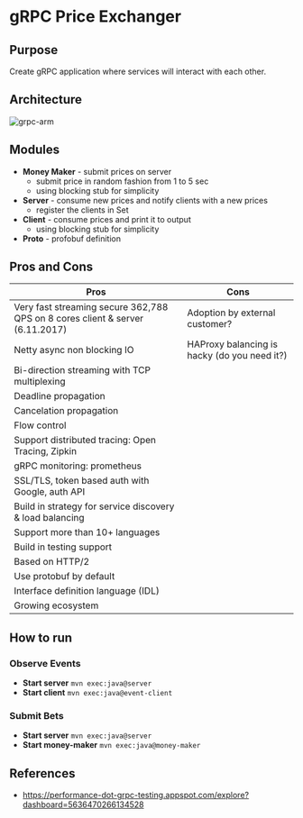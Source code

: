 # gRPC Price Exchanger

## Purpose 

Create gRPC application where services will interact with each other. 

## Architecture

![grpc-arm](https://user-images.githubusercontent.com/4140597/32380618-6967a49c-c0a8-11e7-8897-e1851aba038d.png)

## Modules 

* **Money Maker** - submit prices on server 
  * submit price in random fashion from 1 to 5 sec
  * using blocking stub for simplicity
* **Server** - consume new prices and notify clients with a new prices
  * register the clients in Set  
* **Client** - consume prices and print it to output
  * using blocking stub for simplicity
* **Proto** - profobuf definition

## Pros and Cons


| Pros          | Cons| 
| ------------- |-------------|
| Very fast streaming secure 362,788 QPS on 8 cores client & server (6.11.2017) | Adoption by external customer?  | 
| Netty async non blocking IO  | HAProxy balancing is hacky (do you need it?) | 
| Bi-direction streaming with TCP multiplexing      | |
| Deadline propagation | | 
| Cancelation propagation | |
| Flow control || 
| Support distributed tracing: Open Tracing, Zipkin || 
| gRPC monitoring: prometheus ||
| SSL/TLS, token based auth with Google, auth API ||
| Build in strategy for service discovery & load balancing || 
| Support more than 10+ languages ||
| Build in testing support||
| Based on HTTP/2|| 
| Use protobuf by default||
| Interface definition language (IDL) || 
| Growing ecosystem ||


## How to run

### Observe Events

* **Start server** ```mvn exec:java@server```
* **Start client** ```mvn exec:java@event-client```

### Submit Bets
* **Start server** ```mvn exec:java@server```
* **Start money-maker** ```mvn exec:java@money-maker```

## References

* https://performance-dot-grpc-testing.appspot.com/explore?dashboard=5636470266134528
